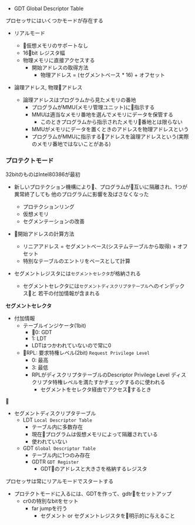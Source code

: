 - GDT Global Descriptor Table

プロセッサにはいくつかモードが存在する

- リアルモード
    - 仮想メモリのサポートなし
    - 16bit レジスタ幅
    - 物理メモリに直接アクセスする
        - 開始アドレスの取得方法
            - 物理アドレス = (セグメントベース * 16) + オフセット

- 論理アドレス, 物理アドレス
    - 論理アドレスはプログラムから見たメモリの番地 
        - プログラムがMMU(メモリ管理ユニット)に指示する
        - MMUは適当なメモリ番地を選んでメモリにデータを保管する
            - このときプログラムから指示されたメモリ番地とは限らない
        - MMUがメモリにデータを置くときのアドレスを物理アドレスという
        - プログラムがMMUに指示するアドレスを論理アドレスという(実際のメモリ番地ではないことがある)

### プロテクトモード

32bitのものはIntel80386が最初

- 新しいプロテクション機構により、プログラムが互いに隔離され、1つが異常終了しても
他のプログラムに影響を及ばさなくなった
    - プロテクションリング
    - 仮想メモリ
    - セグメンテーションの改善

- 開始アドレスの計算方法
    - リニアアドレス = セグメントベース(システムテーブルから取得) + オフセット
    - 特別なテーブルのエントリをベースとして計算

- セグメントレジスタには`セグメントセレクタ`が格納される
    - セグメントセレクタには`セグメントディスクリプタテーブル`へのインデックスと
    若干の付加情報が含まれる

**セグメントセレクタ**

- 付加情報
    - テーブルインジケータ(1bit)
        - 0: GDT
        - 1: LDT
        - LDTはつかわれていないので常に0
    - RPL: 要求特権レベル(2bit) `Request Privilege Level`
        - 0: 最高
        - 3: 最低
        - RPLがディスクリプタテーブルのDescriptor Privilege Level
        ディスクリプタ特権レベルを満たすかチェックするのに使われる
            - セグメントをセレクタ経由でアクセスするとき



- セグメントディスクリプタテーブル
    - LDT `Local Descriptor Table`
        - テーブル内に多数存在
        - 現在プログラムは仮想メモリによって隔離されている
        - 使われていない
    - GDT `Global Descriptor Table`
        - テーブル内に1つのみ存在
        - GDTR `GDT Register`
            - GDTのアドレスと大きさを格納するレジスタ


プロセッサは常にリアルモードでスタートする
- プロテクトモードに入るには、GDTを作って、gdtrをセットアップ
    - cr0の特別なbitをセット
        - far jumpを行う
            - セグメント or セグメントレジスタを明示的に与えること